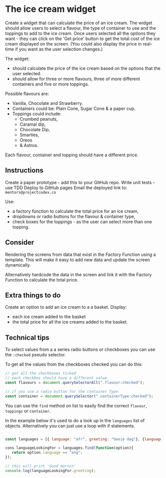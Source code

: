 # The ice cream widget

Create a widget that can calculate the price of an ice cream. The widget should allow users to select a flavour, the type of container to use and the toppings to add to the ice cream. Once users selected all the options they want - they can click on the 'Get price' button to get the total cost of the ice cream displayed on the screen. (You could also display the price in real-time if you want as the user selection changes.)

The widget:
* should  calculate the price of the ice cream based on the options that the user selected.
* should allow for three or more flavours, three of more different containers and five or more toppings.

Possible flavours are: 
* Vanilla, Chocolate and Strawberry.
* Containers could be: Plain Cone, Sugar Cone & a paper cup.
* Toppings could include: 
    * Crumbed peanuts, 
    * Caramal dip, 
    * Chocolate Dip, 
    * Smarties, 
    * Oreos 
    * & Astros.

Each flavour, container and topping should have a different price.

## Instructions

Create a paper prototype - add this to your GitHub repo.
Write unit tests - use TDD
Deploy to GitHub pages
Email the deployed link to: `mentors@projectcodex.co`

Use:
* a factory function to calculate the total price for an ice cream,
* dropdowns or radio buttons for the flavour & container type,
* check boxes for the toppings - as the user can select more than one topping.

## Consider

Rendering the screens from data that exist in the Factory Function using a template. This will make it easy to add new data and update the screen dynamically.

Alternatively hardcode the data in the screen and link it with the Factory Function to calculate the total price.

## Extra things to do

Create an option to add an ice cream to a a basket. 
Display:

* each ice cream added to the basket
* the total price for all the ice creams added to the basket.

## Technical tips

To select values from a a series radio buttons or checkboxes you can use the `:checked` pseudo selector.

To get all the values from the checkboxes checked you can do this:

```javascript
// get all the checkboxes ticked
// each checkbox should have a different value
const flavours = document.querySelectorAll(".flavour:checked");

// if you use a radio button for the container Type
const container = document.querySelector(".containerType:checked");

```

You can use the `find` method on list to easily find the correct `flavour`, `toppings` or `container`.

In the example below it's used to do a look up in the `languages` list of objects. Alternatively you can just use a loop with if statements.

```javascript

const languages = [{ language: "afr", greeting: "Goeie dag"}, {language: "eng", greeting: "Good morning"}, {language: "xhosa", greeting : "Molo"}];

cons languageLookingFor = languages.find(function(option){
   return option.language == "eng";
});

// this will print 'Good mornin'
console.log(languageLookingFor.greeting);

```






